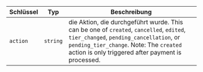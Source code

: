 | Schlüssel | Typ      | Beschreibung                                                                                                                                                                                                                        |
| --------- | -------- | ----------------------------------------------------------------------------------------------------------------------------------------------------------------------------------------------------------------------------------- |
| `action`  | `string` | die Aktion, die durchgeführt wurde. This can be one of `created`, `cancelled`, `edited`, `tier_changed`, `pending_cancellation`, or `pending_tier_change`. Note: The `created` action is only triggered after payment is processed. |
